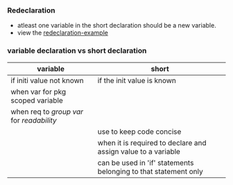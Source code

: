 ### Redeclaration

- atleast one variable in the short declaration should be a new variable.
- view the [redeclaration-example](https://github.com/akashdgo/udemy_learngo/blob/master/10-varibale-redeclaration/example/main.go)

### variable declaration vs short declaration

|variable|short|
|---|---|
|if initi value not known|if the init value is known|
|when var for pkg scoped variable|   |
|when req to *group var* for *readability*|   |
|   |use to keep code concise|
|   |when it is required to declare and assign value to a variable|
|   |can be used in 'if' statements belonging to that statement only|




